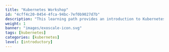 ```yaml
---
title: "Kubernetes Workshop"
id: "4cff4c20-0454-4fca-94bc-7ef0b9027d7b"
description: "This learning path provides an introduction to Kubernetes, focusing on its architecture, components, and how to manage clusters effectively."
weight: 1
banner: "images/exoscale-icon.svg"
tags: [kubernetes]
categories: [kubernetes]
level: [introductory]
---
```

